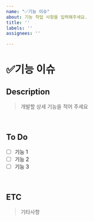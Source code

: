 ```yaml
---
name: "✅기능 이슈"
about: 기능 작업 사항을 입력해주세요.
title: ''
labels: ''
assignees: ''

---
```


# ✅기능 이슈

## Description

> 개발할 상세 기능을 적어 주세요

<br>

## To Do

- [ ] 기능 1
- [ ] 기능 2
- [ ] 기능 3

<br>

## ETC

> 기타사항

<br>
